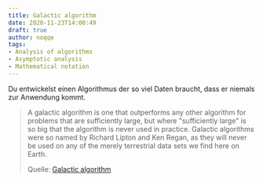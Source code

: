 ```yaml
---
title: Galactic algorithm
date: 2020-11-23T14:00:49
draft: true
author: noqqe
tags:
- Analysis of algorithms
- Asymptotic analysis
- Mathematical notation
---
```


Du entwickelst einen Algorithmus der so viel Daten braucht, dass er niemals
zur Anwendung kommt.

> A galactic algorithm is one that outperforms any other algorithm for problems
> that are sufficiently large, but where "sufficiently large" is so big that the
> algorithm is never used in practice.  Galactic algorithms were so named by
> Richard Lipton and Ken Regan, as they will never be used on any of the merely
> terrestrial data sets we find here on Earth.
>
> Quelle: [Galactic algorithm](https://en.wikipedia.org/wiki/Galactic_algorithm)
